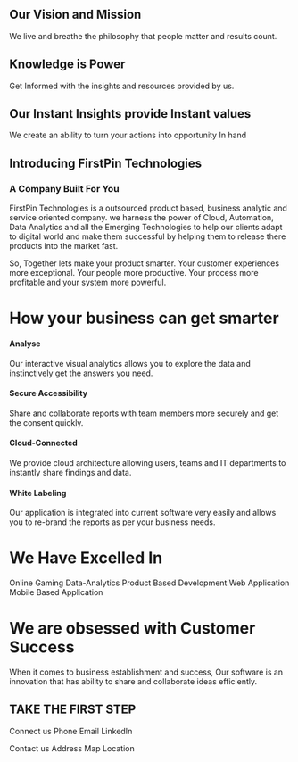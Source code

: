 

## Our Vision and Mission

We live and breathe the philosophy that people matter and results count.

## Knowledge is Power 
Get Informed with the insights and resources provided by us. 

## Our Instant Insights provide Instant values
We create an ability to turn your actions into opportunity In hand
 

## Introducing FirstPin Technologies
### A Company Built For You

FirstPin Technologies is a outsourced product based, business analytic and service oriented company. we harness  the power of Cloud, Automation, Data Analytics and all the Emerging Technologies to help our clients adapt to digital world and make them successful by helping them to release there products into the market fast.  

So, Together lets make your product smarter. Your customer experiences more exceptional. Your people more productive. Your process more profitable and your system more powerful.

# How your business can get smarter

#### Analyse

Our interactive visual analytics allows you to explore the data and instinctively get the answers you need.

#### Secure Accessibility
Share and collaborate reports with team members more securely and get the consent quickly.

#### Cloud-Connected

We provide cloud architecture allowing users, teams and IT departments to instantly share findings and data.

#### White Labeling

Our application is integrated into current software very easily and allows you to re-brand the reports as per your business needs.

# We Have Excelled In

Online Gaming
Data-Analytics
Product Based Development
Web Application
Mobile Based Application

# We are obsessed with Customer Success

When it comes to business establishment and success, Our software is an innovation that has ability to share and collaborate ideas efficiently.


## TAKE THE FIRST STEP

Connect us
Phone   			Email		  LinkedIn

Contact us
Address
Map Location
<!--stackedit_data:
eyJoaXN0b3J5IjpbLTIwNDYwMzM1NzAsLTU2NTEwNDQyLDc2Nz
U3NDgwLC0xNjU3NzA1MjYsNzcxNzcyNTQzLDYxNDkwMjY0Nywt
OTYwNDcyODQ3LC05MDQwNDc0NCwtMTAwNjQ5NzU5MywtMTg5Mz
Q1OTc0MywxNDQyMDc3MTQ3LC0xNTE1ODY0NTI5LDMwMTg3NzY5
NywtMTk4ODcyODg2NSwtMTI3OTQ5NTYxNCwxMDcxMzQwOTEwLC
0xNDUyMzcwMzAsLTEzNzc4NTk2MiwxMjI0MTkwMzgsLTE4NTM1
OTkwNDNdfQ==
-->
